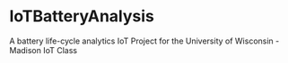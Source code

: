 # IoTBatteryAnalysis
A battery life-cycle analytics IoT Project for the University of Wisconsin - Madison IoT Class
